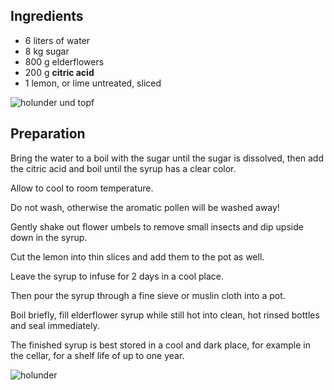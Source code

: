 ## **Ingredients**

-   6 liters of water
-   8 kg sugar
-   800 g elderflowers
-   200 g **citric acid**
-   1 lemon, or lime untreated, sliced

![holunder und topf](https://ramiboutas.s3.amazonaws.com/khadija/media/images/photo_2023-10-14_09-25-39.width-500.jpg)

## Preparation

Bring the water to a boil with the sugar until the sugar is dissolved, then add the citric acid and boil until the syrup has a clear color.

Allow to cool to room temperature.

Do not wash, otherwise the aromatic pollen will be washed away!

Gently shake out flower umbels to remove small insects and dip upside down in the syrup.

Cut the lemon into thin slices and add them to the pot as well.

Leave the syrup to infuse for 2 days in a cool place.


Then pour the syrup through a fine sieve or muslin cloth into a pot.

Boil briefly, fill elderflower syrup while still hot into clean, hot rinsed bottles and seal immediately.

The finished syrup is best stored in a cool and dark place, for example in the cellar, for a shelf life of up to one year.

![holunder](https://ramiboutas.s3.amazonaws.com/khadija/media/images/photo_2023-10-14_09-26-08.width-800.jpg)
